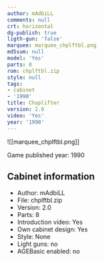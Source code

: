 ```yaml
---
author: mAdbiLL
comments: null
crt: horizontal
dg-publish: true
ligth-gun: 'false'
marquee: marquee_chplftbl.png
md5sum: null
model: 'Yes'
parts: 8
rom: chplftbl.zip
style: null
tags:
- cabinet
- '1990'
title: Choplifter
version: 2.0
video: 'Yes'
year: '1990'
---
```


![[marquee_chplftbl.png]]

Game published year: 1990

## Cabinet information

- Author: mAdbiLL
- File: chplftbl.zip
- Version: 2.0
- Parts: 8
- Introduction video: Yes
- Own cabinet design: Yes
- Style: None
- Light guns: no
- AGEBasic enabled: no

